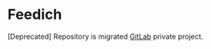 # Feedich

[Deprecated] Repository is migrated [GitLab](https://gitlab.com/sinsengumi/feedich) private project.
